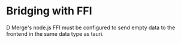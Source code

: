 # Bridging with FFI

D Merge's node.js FFI must be configured to send empty data to the frontend in the same data type as tauri.
